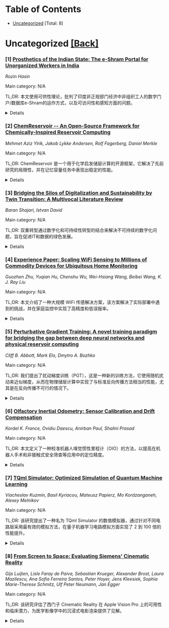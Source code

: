 <div id=toc></div>

# Table of Contents

- [Uncategorized](#Uncategorized) [Total: 8]


<div id='Uncategorized'></div>

# Uncategorized [[Back]](#toc)

### [1] [Prosthetics of the Indian State: The e-Shram Portal for Unorganized Workers in India](2503.05714)
*Rozin Hasin*

Main category: N/A

TL;DR: 本文使用可供性理论，批判了印度非正规部门经济中非组织工人的数字门户/数据库e-Shram的运作方式，以及可访问性和感知方面的问题。


<details>
  <summary>Details</summary>
Motivation: 本文试图探讨印度非正规部门经济中非组织工人的数字门户/数据库e-Shram的问题。

Method: 本文使用可供性理论，批判了该数据库对劳动者的运作方式。

Result: Not mentioned in abstract

Conclusion: Not mentioned in abstract

Abstract: This research paper examines the digital portal/database for unorganized workers in the informal sector economy of India today: e-Shram. Using affordance theory, I criticize the operationalization of this database for the labourers, alongside problems of accessibility and perception.

</details>


### [2] [ChemReservoir -- An Open-Source Framework for Chemically-Inspired Reservoir Computing](2506.04249)
*Mehmet Aziz Yirik, Jakob Lykke Andersen, Rolf Fagerberg, Daniel Merkle*

Main category: N/A

TL;DR: ChemReservoir 是一个用于化学启发储层计算的开源框架，它解决了先前研究的局限性，并在记忆容量任务中表现出稳定的性能。


<details>
  <summary>Details</summary>
Motivation: 由于现有的化学启发储层计算工具主要侧重于 DNA 化学，维护状态有限，因此需要一个合适的开源工具。

Method: ChemReservoir 是一个用于构建和分析化学启发储层的通用框架。该工具使用各种基于循环的储层拓扑进行评估。

Result: 该工具在记忆容量任务的各种配置中表现出稳定的性能。

Conclusion: ChemReservoir 是一个有前景的开源框架，它解决了先前研究的局限性，并在记忆容量任务中表现出稳定的性能。

Abstract: Reservoir computing is a type of a recurrent neural network, mapping the inputs into higher dimensional space using fixed and nonlinear dynamical systems, called reservoirs. In the literature, there are various types of reservoirs ranging from in-silico to in-vitro. In cheminformatics, previous studies contributed to the field by developing simulation-based chemically inspired in-silico reservoir models. Yahiro used a DNA-based chemical reaction network as its reservoir and Nguyen developed a DNA chemistry-inspired tool based on Gillespie algorithm. However, these software tools were designed mainly with the focus on DNA chemistry and their maintenance status has limited their current usability. Due to these limitations, there was a need for a proper open-source tool. This study introduces ChemReservoir, an open-source framework for chemically-inspired reservoir computing. In contrast to the former studies focused on DNA-chemistry, ChemReservoir is a general framework for the construction and analysis of chemically-inspired reservoirs, which also addresses the limitations in these previous studies by ensuring enhanced testing, evaluation, and reproducibility. The tool was evaluated using various cycle-based reservoir topologies and demonstrated stable performance across a range of configurations in memory capacity tasks.

</details>


### [3] [Bridging the Silos of Digitalization and Sustainability by Twin Transition: A Multivocal Literature Review](2506.04267)
*Baran Shajari, Istvan David*

Main category: N/A

TL;DR: 双重转型通过数字化和可持续性转型的结合来解决不可持续的数字化问题，旨在促进IT和数据的绿色发展。


<details>
  <summary>Details</summary>
Motivation: 该论文旨在解决数字化发展带来的不可持续性问题，特别是其生态影响。

Method: 该研究系统地调查了关于双重转型的学术和灰色文献，以阐明关键概念，并为研究人员和实践者提供指导。

Result: 该研究为研究人员和实践者提供了指导，以指导他们的创新努力。

Conclusion: Not mentioned in abstract

Abstract: Twin transition is the method of parallel digital and sustainability transitions in a mutually supporting way or, in common terms, "greening of and by IT and data." Twin transition reacts to the growing problem of unsustainable digitalization, particularly in the ecological sense. Ignoring this problem will eventually limit the digital adeptness of society and the problem-solving capacity of humankind. Information systems engineering must find ways to support twin transition journeys through its substantial body of knowledge, methods, and techniques. To this end, we systematically survey the academic and gray literature on twin transition, clarify key concepts, and derive leads for researchers and practitioners to steer their innovation efforts.

</details>


### [4] [Experience Paper: Scaling WiFi Sensing to Millions of Commodity Devices for Ubiquitous Home Monitoring](2506.04322)
*Guozhen Zhu, Yuqian Hu, Chenshu Wu, Wei-Hsiang Wang, Beibei Wang, K. J. Ray Liu*

Main category: N/A

TL;DR: 本文介绍了一种大规模 WiFi 传感解决方案，该方案解决了实际部署中遇到的挑战，并在家庭监控中实现了高精度和低误报率。


<details>
  <summary>Details</summary>
Motivation: 解决传统家庭监控方案的局限性，并克服WiFi传感在实际应用中的挑战。

Method: 提出了一个实用且可扩展的系统，该系统通过为期两年的全面评估进行了验证。

Result: 该系统在各种现实世界的家庭中实现了 92.61% 的准确率，同时将由于非人类运动引起的误报从 63.1% 降低到 8.4%，并将 CSI 传输开销降低了 99.72%。

Conclusion: 该研究弥合了理论研究和商业部署之间的差距，为在现实环境中扩展 WiFi 传感提供了实用的见解。

Abstract: WiFi-based home monitoring has emerged as a compelling alternative to traditional camera- and sensor-based solutions, offering wide coverage with minimal intrusion by leveraging existing wireless infrastructure. This paper presents key insights and lessons learned from developing and deploying a large-scale WiFi sensing solution, currently operational across over 10 million commodity off-the-shelf routers and 100 million smart bulbs worldwide. Through this extensive deployment, we identify four real-world challenges that hinder the practical adoption of prior research: 1) Non-human movements (e.g., pets) frequently trigger false positives; 2) Low-cost WiFi chipsets and heterogeneous hardware introduce inconsistencies in channel state information (CSI) measurements; 3) Motion interference in multi-user environments complicates occupant differentiation; 4) Computational constraints on edge devices and limited cloud transmission impede real-time processing. To address these challenges, we present a practical and scalable system, validated through comprehensive two-year evaluations involving 280 edge devices, across 16 scenarios, and over 4 million motion samples. Our solutions achieve an accuracy of 92.61% in diverse real-world homes while reducing false alarms due to non-human movements from 63.1% to 8.4% and lowering CSI transmission overhead by 99.72%. Notably, our system integrates sensing and communication, supporting simultaneous WiFi sensing and data transmission over home WiFi networks. While focused on home monitoring, our findings and strategies generalize to various WiFi sensing applications. By bridging the gaps between theoretical research and commercial deployment, this work offers practical insights for scaling WiFi sensing in real-world environments.

</details>


### [5] [Perturbative Gradient Training: A novel training paradigm for bridging the gap between deep neural networks and physical reservoir computing](2506.04523)
*Cliff B. Abbott, Mark Elo, Dmytro A. Bozhko*

Main category: N/A

TL;DR: 我们提出了扰动梯度训练（PGT），这是一种新的训练方法，它使用随机扰动来近似梯度，从而在物理储层计算中实现了与标准反向传播方法相当的性能，尤其是在反向传播不可行的情况下。


<details>
  <summary>Details</summary>
Motivation: 该论文旨在解决物理储层计算中由于黑盒性质而无法进行反向传播的问题。

Method: PGT 使用网络参数空间中的随机扰动来近似梯度更新，仅使用前向传递。

Result: 我们的结果表明，PGT 可以实现与标准反向传播方法相当的性能，尤其是在反向传播不切实际或不可能的情况下。

Conclusion: PGT 代表了将物理储层集成到更深层神经网络架构中并在人工智能训练中实现显着的能源效率提升方面迈出的有希望的一步。

Abstract: We introduce Perturbative Gradient Training (PGT), a novel training paradigm that overcomes a critical limitation of physical reservoir computing: the inability to perform backpropagation due to the black-box nature of physical reservoirs. Drawing inspiration from perturbation theory in physics, PGT uses random perturbations in the network's parameter space to approximate gradient updates using only forward passes. We demonstrate the feasibility of this approach on both simulated neural network architectures, including a dense network and a transformer model with a reservoir layer, and on experimental hardware using a magnonic auto-oscillation ring as the physical reservoir. Our results show that PGT can achieve performance comparable to that of standard backpropagation methods in cases where backpropagation is impractical or impossible. PGT represents a promising step toward integrating physical reservoirs into deeper neural network architectures and achieving significant energy efficiency gains in AI training.

</details>


### [6] [Olfactory Inertial Odometry: Sensor Calibration and Drift Compensation](2506.04539)
*Kordel K. France, Ovidiu Daescu, Anirban Paul, Shalini Prasad*

Main category: N/A

TL;DR: 本文定义了一种校准机器人嗅觉惯性里程计（OIO）的方法，以提高在机器人手术和非接触式安全筛查等应用中的定位精度。


<details>
  <summary>Details</summary>
Motivation: 气体动力学和环境因素给嗅觉导航任务带来了干扰，这使得OIO难以实现。

Method: 本文定义了一个校准机器人的OIO的过程，该过程可以推广到几种嗅觉传感器类型。在真实机械臂上进行OIO校准。

Result: 这种校准提高了在冷启动嗅觉导航任务中的性能。

Conclusion: 本文提出了一种校准OIO的方法，该方法提高了在机器人手术和非接触式安全筛查等应用中的定位精度。

Abstract: Visual inertial odometry (VIO) is a process for fusing visual and kinematic data to understand a machine's state in a navigation task. Olfactory inertial odometry (OIO) is an analog to VIO that fuses signals from gas sensors with inertial data to help a robot navigate by scent. Gas dynamics and environmental factors introduce disturbances into olfactory navigation tasks that can make OIO difficult to facilitate. With our work here, we define a process for calibrating a robot for OIO that generalizes to several olfaction sensor types. Our focus is specifically on calibrating OIO for centimeter-level accuracy in localizing an odor source on a slow-moving robot platform to demonstrate use cases in robotic surgery and touchless security screening. We demonstrate our process for OIO calibration on a real robotic arm and show how this calibration improves performance over a cold-start olfactory navigation task.

</details>


### [7] [TQml Simulator: Optimized Simulation of Quantum Machine Learning](2506.04891)
*Viacheslav Kuzmin, Basil Kyriacou, Mateusz Papierz, Mo Kordzanganeh, Alexey Melnikov*

Main category: N/A

TL;DR: 该研究提出了一种名为 TQml Simulator 的数值模拟器，通过针对不同电路层采用最有效的模拟方法，在量子机器学习电路模拟方面实现了 2 到 100 倍的性能提升。


<details>
  <summary>Details</summary>
Motivation: 量子机器学习中硬件高效电路的高速数值模拟对于推进该领域的研究至关重要。

Method: 该研究通过数值基准测试通用和特定于门的技术来模拟门层在量子态矢量上的作用，并开发了一个名为 TQml Simulator 的数值模拟器，该模拟器针对每个电路层采用最有效的模拟方法。

Result: TQml Simulator 在大多数情况下，在性能上优于等效的 Pennylane 默认.qubit 模拟器，大约 2 到 100 倍，具体取决于电路、量子比特数量、输入数据的批处理大小和所使用的硬件。

Conclusion: 该研究表明，针对不同电路层采用最有效的模拟方法可以显著提高量子机器学习电路模拟的性能。

Abstract: Hardware-efficient circuits employed in Quantum Machine Learning are typically composed of alternating layers of uniformly applied gates. High-speed numerical simulators for such circuits are crucial for advancing research in this field. In this work, we numerically benchmark universal and gate-specific techniques for simulating the action of layers of gates on quantum state vectors, aiming to accelerate the overall simulation of Quantum Machine Learning algorithms. Our analysis shows that the optimal simulation method for a given layer of gates depends on the number of qubits involved, and that a tailored combination of techniques can yield substantial performance gains in the forward and backward passes for a given circuit. Building on these insights, we developed a numerical simulator, named TQml Simulator, that employs the most efficient simulation method for each layer in a given circuit. We evaluated TQml Simulator on circuits constructed from standard gate sets, such as rotations and CNOTs, as well as on native gates from IonQ and IBM quantum processing units. In most cases, our simulator outperforms equivalent Pennylane's default.qubit simulator by approximately 2- to 100-fold, depending on the circuit, the number of qubits, the batch size of the input data, and the hardware used.

</details>


### [8] [From Screen to Space: Evaluating Siemens' Cinematic Reality](2506.04972)
*Gijs Luijten, Lisle Faray de Paiva, Sebastian Krueger, Alexander Brost, Laura Mazilescu, Ana Sofia Ferreira Santos, Peter Hoyer, Jens Kleesiek, Sophia Marie-Therese Schmitz, Ulf Peter Neumann, Jan Egger*

Main category: N/A

TL;DR: 该研究评估了西门子 Cinematic Reality 在 Apple Vision Pro 上的可用性和临床潜力，为医学影像学中的沉浸式电影渲染提供了见解。


<details>
  <summary>Details</summary>
Motivation: 该研究旨在评估西门子 Cinematic Reality 在 Apple Vision Pro 上的可用性和临床潜力，以探索其在医学影像学中的应用。

Method: 研究团队使用 System Usability Scale、ISONORM 9242-110-S 问卷和开放式调查，让十四位医学专家评估可用性和预期的临床整合潜力。

Result: 研究结果确定了可行性、关键的可用性优势以及在实际临床工作流程中实现适应所需的特性。

Conclusion: 研究结果表明，沉浸式电影渲染在医学影像学中具有潜力。

Abstract: As one of the first research teams with full access to Siemens' Cinematic Reality, we evaluate its usability and clinical potential for cinematic volume rendering on the Apple Vision Pro. We visualized venous-phase liver computed tomography and magnetic resonance cholangiopancreatography scans from the CHAOS and MRCP\_DLRecon datasets. Fourteen medical experts assessed usability and anticipated clinical integration potential using the System Usability Scale, ISONORM 9242-110-S questionnaire, and an open-ended survey. Their feedback identified feasibility, key usability strengths, and required features to catalyze the adaptation in real-world clinical workflows. The findings provide insights into the potential of immersive cinematic rendering in medical imaging.

</details>
